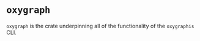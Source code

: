 # `oxygraph`

`oxygraph` is the crate underpinning all of the functionality of the `oxygraphis` CLI.